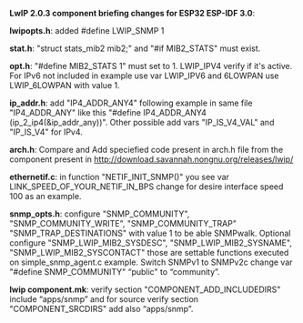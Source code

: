 <b>LwIP 2.0.3 component briefing changes for ESP32 ESP-IDF 3.0</b>:

<b>lwipopts.h</b>: added #define LWIP_SNMP 1

<b>stat.h</b>: "struct stats_mib2 mib2;" and "#if MIB2_STATS" must exist.

<b>opt.h</b>: "#define MIB2_STATS 1" must set to 1. LWIP_IPV4 verify if it's active. For
	IPv6 not included in example use var LWIP_IPV6 and 6LOWPAN use LWIP_6LOWPAN
	with value 1.

<b>ip_addr.h</b>: add "IP4_ADDR_ANY4" following example in same file "IP4_ADDR_ANY" 
	like this "#define IP4_ADDR_ANY4 (ip_2_ip4(&ip_addr_any))". Other 
	possible add vars "IP_IS_V4_VAL" and "IP_IS_V4" for IPv4.

<b>arch.h</b>: Compare and Add speciefied code present in arch.h file from the 
	component present in  http://download.savannah.nongnu.org/releases/lwip/

<b>ethernetif.c</b>: in function "NETIF_INIT_SNMP()" you see var 
	LINK_SPEED_OF_YOUR_NETIF_IN_BPS change for desire interface speed 100 
	as an example.

<b>snmp_opts.h</b>: configure "SNMP_COMMUNITY", "SNMP_COMMUNITY_WRITE", "SNMP_COMMUNITY_TRAP"
	"SNMP_TRAP_DESTINATIONS" with value 1 to be able SNMPwalk. Optional 
	configure "SNMP_LWIP_MIB2_SYSDESC", "SNMP_LWIP_MIB2_SYSNAME", 
	"SNMP_LWIP_MIB2_SYSCONTACT" those are settable functions executed on 
	simple_snmp_agent.c example. Switch SNMPv1 to SNMPv2c change var
	"#define SNMP_COMMUNITY" “public" to “community”.

<b>lwip component.mk</b>: verify section "COMPONENT_ADD_INCLUDEDIRS" include “apps/snmp” and
	for source verify section "COMPONENT_SRCDIRS" add also “apps/snmp”.
